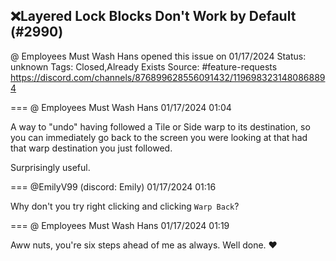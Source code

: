 ## ❌Layered Lock Blocks Don't Work by Default (#2990)
@ Employees Must Wash Hans opened this issue on 01/17/2024
Status: unknown
Tags: Closed,Already Exists
Source: #feature-requests https://discord.com/channels/876899628556091432/1196983231480868894


=== @ Employees Must Wash Hans 01/17/2024 01:04

A way to "undo" having followed a Tile or Side warp to its destination, so you can immediately go back to the screen you were looking at that had that warp destination you just followed.

Surprisingly useful.

=== @EmilyV99 (discord: Emily) 01/17/2024 01:16

Why don't you try right clicking and clicking `Warp Back`?

=== @ Employees Must Wash Hans 01/17/2024 01:19

Aww nuts, you're six steps ahead of me as always.  Well done. ❤️
